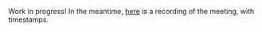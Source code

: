 Work in progress! In the meantime, [here](https://www.youtube.com/watch?v=7X_-Ji2LuEk) is a recording of the meeting, with timestamps. 
